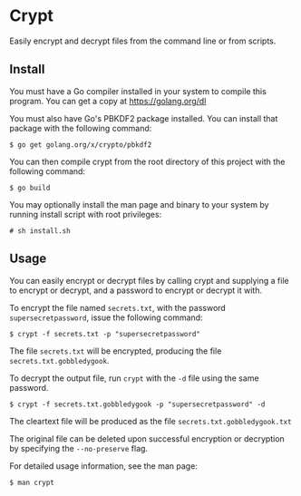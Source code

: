 Crypt
=====

Easily encrypt and decrypt files from the command line or from scripts.

Install
-------

You must have a Go compiler installed in your system to compile this program.
You can get a copy at https://golang.org/dl

You must also have Go's PBKDF2 package installed.
You can install that package with the following command:

    $ go get golang.org/x/crypto/pbkdf2

You can then compile crypt from the root directory of this project with the
following command:

    $ go build

You may optionally install the man page and binary to your system by running
install script with root privileges:

    # sh install.sh

Usage
-----

You can easily encrypt or decrypt files by calling crypt and supplying a
file to encrypt or decrypt, and a password to encrypt or decrypt it with.

To encrypt the file named `secrets.txt`, with the password
`supersecretpassword`, issue the following command:

    $ crypt -f secrets.txt -p "supersecretpassword"

The file `secrets.txt` will be encrypted, producing the file
`secrets.txt.gobbledygook`.

To decrypt the output file, run `crypt` with the `-d` file using the same
password.

    $ crypt -f secrets.txt.gobbledygook -p "supersecretpassword" -d

The cleartext file will be produced as the file `secrets.txt.gobbledygook.txt`

The original file can be deleted upon successful encryption or decryption by
specifying the `--no-preserve` flag.

For detailed usage information, see the man page:

    $ man crypt

